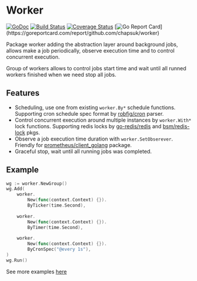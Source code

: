 # Worker

[![GoDoc](http://godoc.org/github.com/chapsuk/worker?status.png)](http://godoc.org/github.com/chapsuk/worker) 
[![Build Status](https://travis-ci.org/chapsuk/worker.svg?branch=master)](https://travis-ci.org/chapsuk/worker)
[![Coverage Status](https://coveralls.io/repos/github/chapsuk/worker/badge.svg?branch=master)](https://coveralls.io/github/chapsuk/worker?branch=master)
[![Go Report Card](https://goreportcard.com/badge/github.com/chapsuk/worker?)](https://goreportcard.com/report/github.com/chapsuk/worker)

Package worker adding the abstraction layer around background jobs,
allows make a job periodically, observe execution time and to control concurrent execution.

Group of workers allows to control jobs start time and
wait until all runned workers finished when we need stop all jobs.

## Features

* Scheduling, use one from existing `worker.By*` schedule functions. Supporting cron schedule spec format by [robfig/cron](https://github.com/robfig/cron) parser.
* Control concurrent execution around multiple instances by `worker.With*` lock functions. Supporting redis locks by [go-redis/redis](github.com/go-redis/redis) and [bsm/redis-lock](https://github.com/bsm/redis-lock) pkgs.
* Observe a job execution time duration with `worker.SetObserever`. Friendly for [prometheus/client_golang](https://github.com/prometheus/client_golang/) package.
* Graceful stop, wait until all running jobs was completed.

## Example

```go
wg := worker.NewGroup()
wg.Add(
    worker.
        New(func(context.Context) {}).
        ByTicker(time.Second),
    
    worker.
        New(func(context.Context) {}).
        ByTimer(time.Second),
    
    worker.
        New(func(context.Context) {}).
        ByCronSpec("@every 1s"),
)
wg.Run()
```

See more examples [here](/examples)